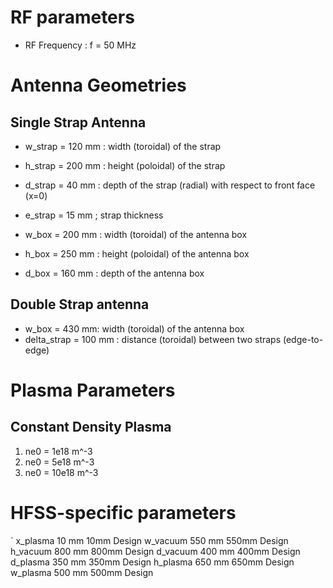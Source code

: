 # RF parameters
- RF Frequency : f = 50 MHz

# Antenna Geometries

## Single Strap Antenna

- w_strap = 120 mm : width (toroidal) of the strap
- h_strap = 200 mm : height (poloidal) of the strap
- d_strap = 40 mm : depth of the strap (radial) with respect to front face (x=0)
- e_strap = 15 mm ; strap thickness

- w_box = 200 mm : width (toroidal) of the antenna box
- h_box = 250 mm : height (poloidal) of the antenna box
- d_box = 160 mm : depth of the antenna box

## Double Strap antenna

- w_box = 430 mm: width (toroidal) of the antenna box
- delta_strap = 100 mm : distance (toroidal) between two straps (edge-to-edge)

# Plasma Parameters

## Constant Density Plasma

1) ne0 = 1e18 m^-3
2) ne0 = 5e18 m^-3
3) ne0 = 10e18 m^-3

# HFSS-specific parameters
`
x_plasma	10	mm	10mm	Design
w_vacuum	550	mm	550mm	Design
h_vacuum	800	mm	800mm	Design
d_vacuum	400	mm	400mm	Design
d_plasma	350	mm	350mm	Design
h_plasma	650	mm	650mm	Design
w_plasma	500	mm	500mm	Design
